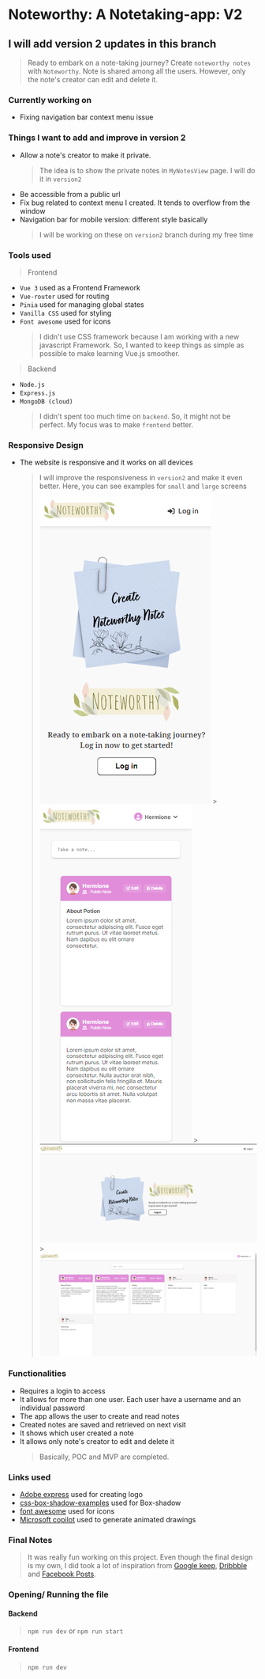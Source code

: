 # Noteworthy: A Notetaking-app: V2

## I will add version 2 updates in this branch

> Ready to embark on a note-taking journey? Create `noteworthy notes` with `Noteworthy`. Note is shared among all the users. However, only the note's creator can edit and delete it.

### Currently working on

- Fixing navigation bar context menu issue

### Things I want to add and improve in version 2

- Allow a note's creator to make it private.
  > The idea is to show the private notes in `MyNotesView` page. I will do it in `version2`
- Be accessible from a public url
- Fix bug related to context menu I created. It tends to overflow from the window
- Navigation bar for mobile version: different style basically
  > I will be working on these on `version2` branch during my free time

### Tools used

> Frontend

- `Vue 3` used as a Frontend Framework
- `Vue-router` used for routing
- `Pinia` used for managing global states
- `Vanilla CSS` used for styling
- `Font awesome` used for icons
  > I didn't use CSS framework because I am working with a new javascript Framework. So, I wanted to keep things as simple as possible to make learning Vue.js smoother.

> Backend

- `Node.js`
- `Express.js`
- `MongoDB (cloud)`
  > I didn't spent too much time on `backend`. So, it might not be perfect. My focus was to make `frontend` better.

### Responsive Design

- The website is responsive and it works on all devices
  > I will improve the responsiveness in `version2` and make it even better.
  > Here, you can see examples for `small` and `large` screens
  >
  > ![welcome small screen](./frontend/public/readmeAssets/welcomeMobile.png) > ![Home small screen](./frontend/public/readmeAssets/homeMobile.png) > ![welcome large screen](./frontend/public/readmeAssets/welcome.png) > ![Home large screen](./frontend/public/readmeAssets/home.png)

### Functionalities

- Requires a login to access
- It allows for more than one user. Each user have a username and an individual password
- The app allows the user to create and read notes
- Created notes are saved and retrieved on next visit
- It shows which user created a note
- It allows only note's creator to edit and delete it
  > Basically, POC and MVP are completed.

### Links used

- [Adobe express](https://new.express.adobe.com/) used for creating logo
- [css-box-shadow-examples](https://getcssscan.com/css-box-shadow-examples) used for Box-shadow
- [font awesome](https://fontawesome.com/) used for icons
- [Microsoft copilot](https://copilot.microsoft.com/) used to generate animated drawings

### Final Notes

> It was really fun working on this project. Even though the final design is my own, I did took a lot of inspiration from [Google keep](https://keep.google.com/), [Dribbble](https://dribbble.com/) and [Facebook Posts](https://www.facebook.com/).

### Opening/ Running the file

#### Backend

> `npm run dev` or `npm run start`

#### Frontend

> `npm run dev`
